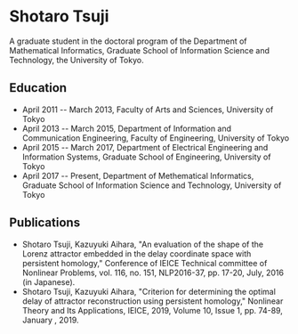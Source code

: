 # Shotaro Tsuji

A graduate student in the doctoral program of the Department of Mathematical Informatics, Graduate School of Information Science and Technology, the University of Tokyo.

## Education

- April 2011 -- March 2013, Faculty of Arts and Sciences, University of Tokyo
- April 2013 -- March 2015, Department of Information and Communication Engineering, Faculty of Engineering, University of Tokyo
- April 2015 -- March 2017, Department of Electrical Engineering and Information Systems, Graduate School of Engineering, University of Tokyo
- April 2017 -- Present, Department of Methematical Informatics, Graduate School of Information Science and Technology, University of Tokyo

## Publications

- Shotaro Tsuji, Kazuyuki Aihara, "An evaluation of the shape of the Lorenz attractor embedded in the delay coordinate space with persistent homology," Conference of IEICE Technical committee of Nonlinear Problems, vol. 116, no. 151, NLP2016-37, pp. 17-20, July, 2016 (in Japanese).
- Shotaro Tsuji, Kazuyuki Aihara, "Criterion for determining the optimal delay of attractor reconstruction using persistent homology," Nonlinear Theory and Its Applications, IEICE, 2019, Volume 10, Issue 1, pp. 74-89, January , 2019.
